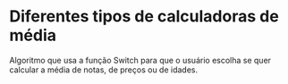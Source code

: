 # Diferentes tipos de calculadoras de média
Algoritmo que usa a função Switch para que o usuário escolha se quer calcular a média de notas, de preços ou de idades.
